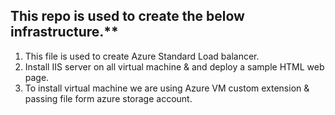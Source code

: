 ## This repo is used to create the below infrastructure.**
1. This file is used to create Azure Standard Load balancer.
2. Install IIS server on all virtual machine & and deploy a sample HTML web page.
3. To install virtual machine we are using Azure VM custom extension & passing file form azure storage account.
